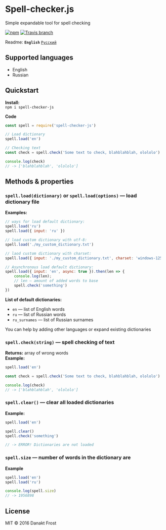 # Spell-checker.js
Simple expandable tool for spell checking  

[![npm](https://img.shields.io/npm/v/spell-checker-js.svg?style=flat-square)](https://www.npmjs.com/package/spell-checker-js)
[![Travis branch](https://img.shields.io/travis/danakt/spell-checker.js/master.svg?style=flat-square)](https://travis-ci.org/danakt/spell-checker.js)

Readme: **`English`** [`Русский`](README.RU.md)

## Supported languages
* English
* Russian

## Quickstart
**Install:**  
`npm i spell-checker-js`

**Code**
```js
const spell = require('spell-checker-js')

// Load dictionary
spell.load('en')

// Checking text
const check = spell.check('Some text to check, blahblahblah, olololo')

console.log(check)
// -> ['blahblahblah', 'olololo']
```

## Methods & properties
### `spell.load(dictionary)` or `spell.load(options)` — load dictionary file

**Examples:**
```js
// ways for load default dictionary:
spell.load('ru')
spell.load({ input: 'ru' })

// load custom dictionary with utf-8:
spell.load('./my_custom_dictionary.txt')

// laod custom dictionary with charset:
spell.load({ input: './my_custom_dictionary.txt', charset: 'windows-1251' })

// Asynchronous load default dictionary:
spell.load({ input: 'en', async: true }).then(len => {
    console.log(len);
    // len — amount of added words to base
    spell.check('something')
})
```

**List of default dictionaries:**
* `en` — list of English words
* `ru` — list of Russian words
* `ru_surnames` — list of Russian surnames

You can help by adding other languages or expand existing dictionaries

### `spell.check(string)` — spell checking of text
**Returns:** array of wrong words  
**Example:**
```js
spell.load('en')

const check = spell.check('Some text to check, blahblahblah, olololo')

console.log(check)
// -> ['blahblahblah', 'olololo']
```

### `spell.clear()` — clear all loaded dictionaries
**Example:**
```js
spell.load('en')

spell.clear()
spell.check('something')

// -> ERROR! Dictionaries are not loaded
```

### `spell.size` — number of words in the dictionary are
**Example**
```js
spell.load('en')
spell.load('ru')

console.log(spell.size)
// -> 1956898
```

## License
MIT © 2016 Danakt Frost

